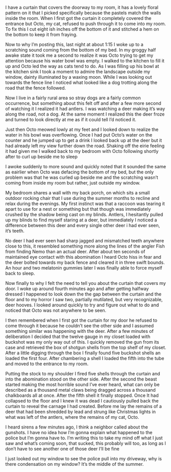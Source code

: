 I have a curtain that covers the doorway to my room, it has a lovely floral pattern on it that I picked specifically because the pastels match the walls inside the room. When I first got the curtain it completely covered the entrance but Octo, my cat, refused to push through it to come into my room. To fix this I cut eight ish inches off the bottom of it and stitched a hem on the bottom to keep it from fraying. 

Now to why I’m posting this, last night at about 1:15 I woke up to a scratching sound coming from the bottom of my bed. In my groggy half awake state it took me a second to realize it was Octo trying to get my attention because his water bowl was empty. I walked to the kitchen to fill it up and Octo led the way as cats tend to do. As I was filling up his bowl at the kitchen sink I took a moment to admire the landscape outside my window, dainty illuminated by a waxing moon. While I was looking out towards the fence line I noticed what looked like a dog trotting along the road that the fence followed. 

Now I live in a fairly rural area so stray dogs are a fairly common occurrence, but something about this felt off and after a few more second of watching it I realized it had antlers. I was watching a deer making it’s way along the road, not a dog. At the same moment I realized this the deer froze and turned to look directly at me as if it could tell I’d noticed it. 

Just then Octo meowed lowly at my feet and I looked down to realize the water in his bowl was overflowing. Once I had put Octo’s water on the counter and he jumped up to get a drink I looked back up at the deer but it had already left my view further down the road. Shaking off the eirie feeling it had given me I walked back to my bedroom with Octo following shortly after to curl up beside me to sleep

I awoke suddenly to more sound and quickly noted that it sounded the same as eairlier when Octo was defacing the bottom of my bed, but the only problem was that he was curled up beside me and the scratching wasn’t coming from inside my room but rather, just outside my window. 

My bedroom shares a wall with my back porch, on which sits a small outdoor rocking chair that I use during the summer months to recline and relax during the evenings. My first instinct was that a raccoon was tearing it apart to use for a nest or something but that though was immediately crushed by the shadow being cast on my blinds. Antlers, I hesitantly pulled up my blinds to find myself staring at a deer, but immediately I noticed a difference between this deer and every single other deer i had ever seen, it’s teeth. 

No deer I had ever seen had sharp jagged and mismatched teeth anywhere close to this, it resembled something more along the lines of the angler Fish from finding Nemo than an actual deer. After about ten seconds of maintained eye contact with this abomination I heard Octo hiss in fear and the deer bolted towards my back fence and cleared it in three swift bounds. An hour and two melatonin gummies later I was finally able to force myself back to sleep.

Now finally to why I felt the need to tell you about the curtain that covers my door. I woke up around fourth minutes ago and after getting halfway dressed I happened to look down the the gap between the curtain and the floor and to my horror I saw two, partially mutilated, but very recognizable, deer hooves. I looked around quickly to try and figure out what to do and noticed that Octo was not anywhere to be seen.

 I then remembered when I first got the curtain for my door he refused to come through it because he couldn’t see the other side and I assumed something similar was happening with the deer. After a few minutes of deliberation I decided that the twelve gauge in my closet loaded with buckshot was my only way out of this. I quickly removed the gun from its case and retrieved the box of shotgun shells from the top shelf of my closet. After a little digging through the box I finally found five buckshot shells an loaded the first four. After chambering a shell I loaded the fifth into the tube and moved to the entrance to my room. 

Putting the stock to my shoulder I fired five shells through the curtain and into the abomination stood on the other side. After the second the beast started making the most horrible sound I’ve ever heard, what can only be described as a thousand metal claws being dragged across a thousand chalkboards all at once. After the fifth shell it finally stopped. Once It had collapsed to the floor and I knew it was dead I cautiously pulled back the curtain to reveal the carnage I had created. Before me lay the remains of a deer that had been shredded by lead and strung like Christmas lights in what was left of the antlers, where the remains of my cat, Octo. 

I heard sirens a few minutes ago, I think a neighbor called about the gunshots. I have no idea how I’m gonna explain what happened to the police but I’m gonna have to. I’m writing this to take my mind off what I just saw and what’s coming soon, that sucked, this probably will too, as long as I don’t have to see another one of those deer I’ll be fine

I just looked out my window to see the police pull into my driveway, why is there condensation on my window? It’s the middle of the summer.